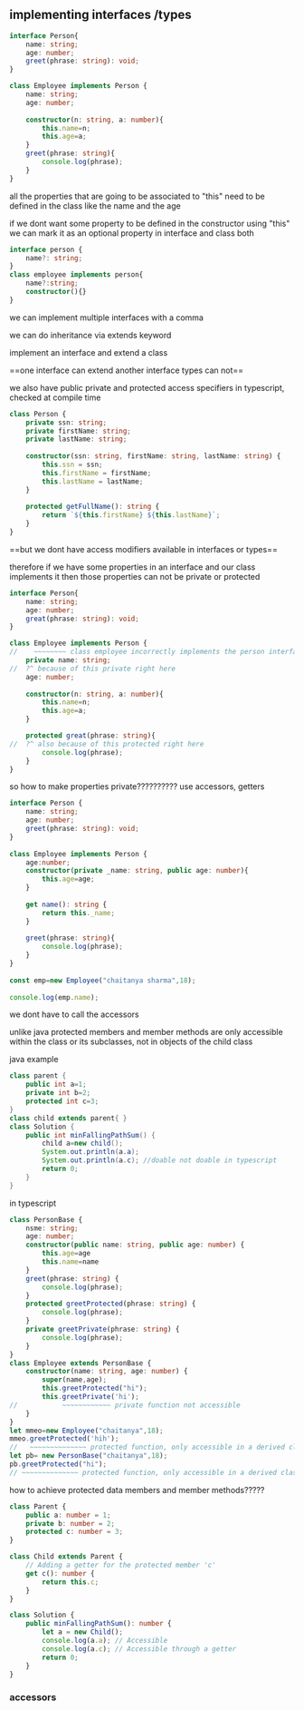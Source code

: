 ## implementing interfaces /types
```ts
interface Person{
	name: string;
	age: number;
	greet(phrase: string): void;
}

class Employee implements Person {
	name: string;
	age: number;
	
	constructor(n: string, a: number){
		this.name=n;
		this.age=a;
	}
	greet(phrase: string){
		console.log(phrase);
	}
}
```
all the properties that are going to be associated to "this" need to be defined in the class like the name and the age

if we dont want some property to be defined in the constructor using "this" we can mark it as an optional property in interface and class both
```ts
interface person {
	name?: string;
}
class employee implements person{
	name?:string;
	constructor(){}
}
```
we can implement multiple interfaces with a comma

we can do inheritance via extends keyword

implement an interface and extend a class 

==one interface can extend another interface 
types can not== 

we also have public private and protected access specifiers in typescript, checked at compile time

```ts
class Person {
    private ssn: string;
    private firstName: string;
    private lastName: string;
	
    constructor(ssn: string, firstName: string, lastName: string) {
        this.ssn = ssn;
        this.firstName = firstName;
        this.lastName = lastName;
    }
	
    protected getFullName(): string {
        return `${this.firstName} ${this.lastName}`; 
    }
}
```

==but we dont have access modifiers available in interfaces or types==

therefore if we have some properties in an interface and our class implements it then those properties can not be private or protected

```ts
interface Person{
    name: string;
    age: number;
    great(phrase: string): void;
}

class Employee implements Person {
//    ~~~~~~~~ class employee incorrectly implements the person interface
    private name: string;
//  ?^ because of this private right here
    age: number;
    
    constructor(n: string, a: number){
        this.name=n;
        this.age=a;
    }

    protected great(phrase: string){
//  ?^ also because of this protected right here
        console.log(phrase);
    }
}
```

so how to make properties private??????????
use accessors, getters
```ts
interface Person {
    name: string;
    age: number;
    greet(phrase: string): void;
}
  
class Employee implements Person {
    age:number;
    constructor(private _name: string, public age: number){
        this.age=age;
    }
  
    get name(): string {
        return this._name;
    }
  
    greet(phrase: string){
        console.log(phrase);
    }
}
  
const emp=new Employee("chaitanya sharma",18);
  
console.log(emp.name);
```
 we dont have to call the accessors

unlike java protected members and member methods are only accessible within the class or its subclasses, not in objects of the child class

java example

```java
class parent { 
	public int a=1; 
	private int b=2; 
	protected int c=3; 
} 
class child extends parent{ } 
class Solution { 
	public int minFallingPathSum() { 
		child a=new child(); 
		System.out.println(a.a); 
		System.out.println(a.c); //doable not doable in typescript
		return 0; 
	} 
}
```

in typescript

```ts
class PersonBase {
	nsme: string;
	age: number;
    constructor(public name: string, public age: number) {
	    this.age=age
	    this.name=name
    }
    greet(phrase: string) {
        console.log(phrase);
    }
    protected greetProtected(phrase: string) {
        console.log(phrase);
    }
    private greetPrivate(phrase: string) {
        console.log(phrase);
    }
}
class Employee extends PersonBase {
    constructor(name: string, age: number) {
        super(name,age);
        this.greetProtected("hi");
        this.greetPrivate('hi');
//           ~~~~~~~~~~~~ private function not accessible
    }
}
let mmeo=new Employee("chaitanya",18);
mmeo.greetProtected('hih');
//   ~~~~~~~~~~~~~~ protected function, only accessible in a derived class
let pb= new PersonBase("chaitanya",18);
pb.greetProtected("hi");
// ~~~~~~~~~~~~~~ protected function, only accessible in a derived class
```

how to achieve protected data members and member methods?????
```ts
class Parent {
    public a: number = 1;
    private b: number = 2;
    protected c: number = 3;
}

class Child extends Parent {
    // Adding a getter for the protected member 'c'
    get c(): number {
        return this.c;
    }
}

class Solution {
    public minFallingPathSum(): number {
        let a = new Child();
        console.log(a.a); // Accessible
        console.log(a.c); // Accessible through a getter
        return 0;
    }
}

```

### accessors